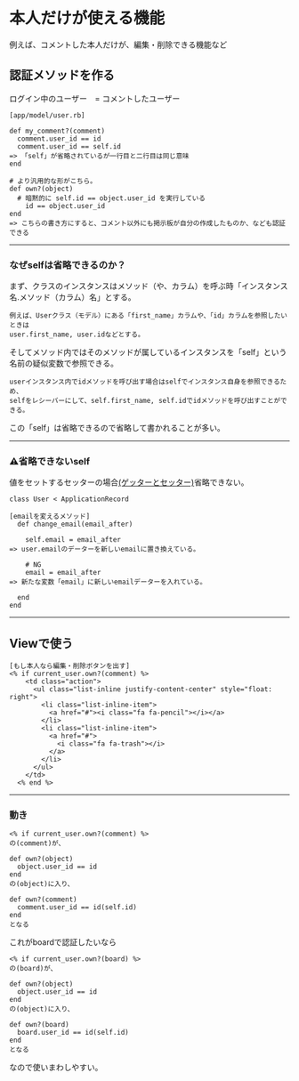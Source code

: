 # 本人だけが使える機能
例えば、コメントした本人だけが、編集・削除できる機能など

## 認証メソッドを作る
ログイン中のユーザー　= コメントしたユーザー
~~~
[app/model/user.rb]

def my_comment?(comment)
  comment.user_id == id
  comment.user_id == self.id
=> 「self」が省略されているが一行目と二行目は同じ意味
end

# より汎用的な形がこちら。
def own?(object)
  # 暗黙的に self.id == object.user_id を実行している
    id == object.user_id
end
=> こちらの書き方にすると、コメント以外にも掲示板が自分の作成したものか、なども認証できる
~~~
***

### なぜselfは省略できるのか？
まず、クラスのインスタンスはメソッド（や、カラム）を呼ぶ時「インスタンス名.メソッド（カラム）名」とする。 
~~~
例えば、Userクラス（モデル）にある「first_name」カラムや、「id」カラムを参照したいときは
user.first_name, user.idなどとする。
~~~
そしてメソッド内ではそのメソッドが属しているインスタンスを「self」という名前の疑似変数で参照できる。  
~~~
userインスタンス内でidメソッドを呼び出す場合はselfでインスタンス自身を参照できるため、
selfをレシーバーにして、self.first_name, self.idでidメソッドを呼び出すことができる。
~~~
この「self」は省略できるので省略して書かれることが多い。
***

### ⚠️省略できないself
値をセットするセッターの場合[(ゲッターとセッター)](https://www.notion.so/Ruby-681978d320af4835afb075214462420e)省略できない。
~~~
class User < ApplicationRecord

[emailを変えるメソッド]
  def change_email(email_after)

    self.email = email_after
=> user.emailのデーターを新しいemailに置き換えている。

    # NG
    email = email_after
=> 新たな変数「email」に新しいemailデーターを入れている。

  end
end
~~~
***

## Viewで使う
~~~
[もし本人なら編集・削除ボタンを出す]
<% if current_user.own?(comment) %>
    <td class="action">
      <ul class="list-inline justify-content-center" style="float: right">
        <li class="list-inline-item">
          <a href="#"><i class="fa fa-pencil"></i></a>
        </li>
        <li class="list-inline-item">
          <a href="#">
            <i class="fa fa-trash"></i>
          </a>
        </li>
      </ul>
    </td>
  <% end %>
~~~
***

### 動き
~~~
<% if current_user.own?(comment) %>
の(comment)が、

def own?(object)
  object.user_id == id
end
の(object)に入り、

def own?(comment)
  comment.user_id == id(self.id)
end
となる
~~~
これがboardで認証したいなら
~~~
<% if current_user.own?(board) %>
の(board)が、

def own?(object)
  object.user_id == id
end
の(object)に入り、

def own?(board)
  board.user_id == id(self.id)
end
となる
~~~
なので使いまわしやすい。



